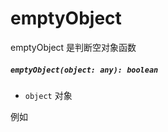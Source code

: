# emptyObject

emptyObject 是判断空对象函数

##### `emptyObject(object: any): boolean`

- `object` 对象

例如

``` typescript
```